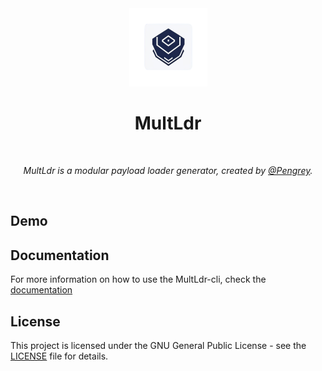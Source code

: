 <div align="center">
  <img width="125px" src="assets/MultLdr.png" />
  <h1>MultLdr</h1>
  <br/>

  <p><i>MultLdr is a modular payload loader generator, created by <a href="https://infosec.exchange/@Pengrey">@Pengrey</a>.</i></p>
  <br />
  
</div>

## Demo


## Documentation
For more information on how to use the MultLdr-cli, check the [documentation](https://multsec.github.io/docs/multldr/)

## License
This project is licensed under the GNU General Public License - see the [LICENSE](LICENSE) file for details.
